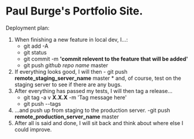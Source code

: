 # Paul Burge's Portfolio Site.
Deployment plan:

1. When finishing a new feature in local dev, I...:
	- git add -A
	- git status 
	- git commit -m **'commit relevent to the feature that will be added'**
	- git push *github repo name* master
2. If everything looks good, I will then
		- git push **remote_staging_server_name** master
		* and, of course, test on the staging server to see if there are any bugs.
3. After everything has passed my tests, I will then tag a release...
	- git tag -a v **X.X.X** -m 'Tag message here'
	- git push --tags
4. ...and push up from staging to the production server.
		-git push **remote_production_server_name** master
5. After all is said and done, I will sit back and think about where else I could improve. 

